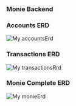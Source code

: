### Monie Backend

### Accounts ERD

![My accountsErd](./accountsErd.png)

### Transactions ERD

![My transactionsRrd](./transactionsErd.png)

### Monie Complete ERD

![My monieErd](./monieErd.png)
